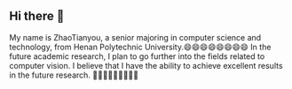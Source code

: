 ## Hi there 👋
My name is ZhaoTianyou, a senior majoring in computer science and technology, from Henan Polytechnic University.😄😄😄😄😄😄😄😄
In the future academic research, I plan to go further into the fields related to computer vision. I believe that I have the ability to achieve excellent results in the future research. 🤠🤠🤠🤠🤠🤠🤠🤠🤠
<!--
**tianyouzhao789/tianyouzhao789** is a ✨ _special_ ✨ repository because its `README.md` (this file) appears on your GitHub profile.

Here are some ideas to get you started:

- 🔭 I’m currently working on ...
- 🌱 I’m currently learning ...
- 👯 I’m looking to collaborate on ...
- 🤔 I’m looking for help with ...
- 💬 Ask me about ...
- 📫 How to reach me: ...
- 😄 Pronouns: ...
- ⚡ Fun fact: ...
-->
